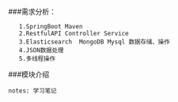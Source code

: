 ###需求分析：

```
   1.SpringBoot Maven
   2.RestfulAPI Controller Service
   3.Elasticsearch  MongoDB Mysql 数据存储、操作
   4.JSON数据处理
   5.多线程操作
```

###模块介绍

```
notes: 学习笔记 
```